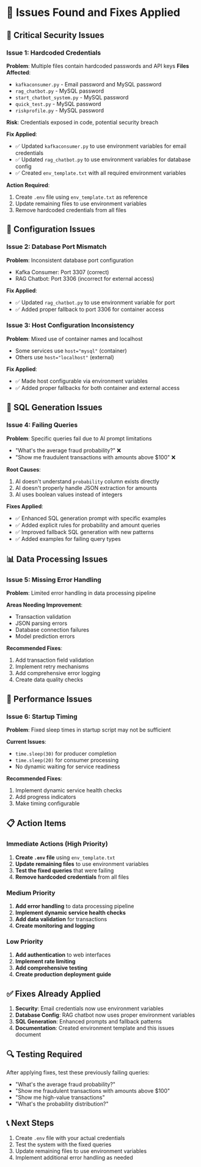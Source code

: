 # 🚨 Issues Found and Fixes Applied

## 🔐 **Critical Security Issues**

### **Issue 1: Hardcoded Credentials**

**Problem**: Multiple files contain hardcoded passwords and API keys
**Files Affected**:

- `kafkaconsumer.py` - Email password and MySQL password
- `rag_chatbot.py` - MySQL password
- `start_chatbot_system.py` - MySQL password
- `quick_test.py` - MySQL password
- `riskprofile.py` - MySQL password

**Risk**: Credentials exposed in code, potential security breach

**Fix Applied**:

- ✅ Updated `kafkaconsumer.py` to use environment variables for email credentials
- ✅ Updated `rag_chatbot.py` to use environment variables for database config
- ✅ Created `env_template.txt` with all required environment variables

**Action Required**:

1. Create `.env` file using `env_template.txt` as reference
2. Update remaining files to use environment variables
3. Remove hardcoded credentials from all files

## 🔧 **Configuration Issues**

### **Issue 2: Database Port Mismatch**

**Problem**: Inconsistent database port configuration

- Kafka Consumer: Port 3307 (correct)
- RAG Chatbot: Port 3306 (incorrect for external access)

**Fix Applied**:

- ✅ Updated `rag_chatbot.py` to use environment variable for port
- ✅ Added proper fallback to port 3306 for container access

### **Issue 3: Host Configuration Inconsistency**

**Problem**: Mixed use of container names and localhost

- Some services use `host="mysql"` (container)
- Others use `host="localhost"` (external)

**Fix Applied**:

- ✅ Made host configurable via environment variables
- ✅ Added proper fallbacks for both container and external access

## 🐛 **SQL Generation Issues**

### **Issue 4: Failing Queries**

**Problem**: Specific queries fail due to AI prompt limitations

- "What's the average fraud probability?" ❌
- "Show me fraudulent transactions with amounts above $100" ❌

**Root Causes**:

1. AI doesn't understand `probability` column exists directly
2. AI doesn't properly handle JSON extraction for amounts
3. AI uses boolean values instead of integers

**Fixes Applied**:

- ✅ Enhanced SQL generation prompt with specific examples
- ✅ Added explicit rules for probability and amount queries
- ✅ Improved fallback SQL generation with new patterns
- ✅ Added examples for failing query types

## 📊 **Data Processing Issues**

### **Issue 5: Missing Error Handling**

**Problem**: Limited error handling in data processing pipeline

**Areas Needing Improvement**:

- Transaction validation
- JSON parsing errors
- Database connection failures
- Model prediction errors

**Recommended Fixes**:

1. Add transaction field validation
2. Implement retry mechanisms
3. Add comprehensive error logging
4. Create data quality checks

## 🚀 **Performance Issues**

### **Issue 6: Startup Timing**

**Problem**: Fixed sleep times in startup script may not be sufficient

**Current Issues**:

- `time.sleep(30)` for producer completion
- `time.sleep(20)` for consumer processing
- No dynamic waiting for service readiness

**Recommended Fixes**:

1. Implement dynamic service health checks
2. Add progress indicators
3. Make timing configurable

## 📋 **Action Items**

### **Immediate Actions (High Priority)**

1. **Create `.env` file** using `env_template.txt`
2. **Update remaining files** to use environment variables
3. **Test the fixed queries** that were failing
4. **Remove hardcoded credentials** from all files

### **Medium Priority**

1. **Add error handling** to data processing pipeline
2. **Implement dynamic service health checks**
3. **Add data validation** for transactions
4. **Create monitoring and logging**

### **Low Priority**

1. **Add authentication** to web interfaces
2. **Implement rate limiting**
3. **Add comprehensive testing**
4. **Create production deployment guide**

## ✅ **Fixes Already Applied**

1. **Security**: Email credentials now use environment variables
2. **Database Config**: RAG chatbot now uses proper environment variables
3. **SQL Generation**: Enhanced prompts and fallback patterns
4. **Documentation**: Created environment template and this issues document

## 🔍 **Testing Required**

After applying fixes, test these previously failing queries:

- "What's the average fraud probability?"
- "Show me fraudulent transactions with amounts above $100"
- "Show me high-value transactions"
- "What's the probability distribution?"

## 📞 **Next Steps**

1. Create `.env` file with your actual credentials
2. Test the system with the fixed queries
3. Update remaining files to use environment variables
4. Implement additional error handling as needed
